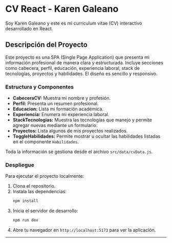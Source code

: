 # CV React - Karen Galeano

Soy Karen Galeano y este es mi currículum vitae (CV) interactivo desarrollado en React.

## Descripción del Proyecto

Este proyecto es una SPA (Single Page Application) que presenta mi información profesional de manera clara y estructurada. Incluye secciones como cabecera, perfil, educación, experiencia laboral, stack de tecnologías, proyectos y habilidades. El diseño es sencillo y responsivo.

### Estructura y Componentes

- **CabeceraCV:** Muestra mi nombre y profesión.
- **Perfil:** Presenta un resumen profesional.
- **Educacion:** Lista mi formación académica.
- **Experiencia:** Enumera mi experiencia laboral.
- **StackTecnologias:** Muestra las tecnologías que manejo y permite agregar nuevas mediante un formulario.
- **Proyectos:** Lista algunos de mis proyectos realizados.
- **ToggleHabilidades:** Permite mostrar u ocultar las habilidades listadas en el componente `Habilidades`.

Toda la información se gestiona desde el archivo `src/data/cvData.js`.


### Despliegue

Para ejecutar el proyecto localmente:

1. Clona el repositorio.
2. Instala las dependencias:
   ```bash
   npm install
   ```
3. Inicia el servidor de desarrollo:
   ```bash
   npm run dev
   ```
4. Abre tu navegador en `http://localhost:5173` para ver la aplicación.

---